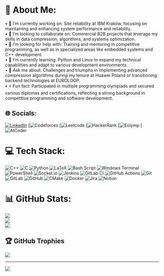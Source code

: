 # 💫 About Me:
•	🔧 I’m currently working on: Site reliability at IBM Kraków, focusing on maintaining and enhancing system performance and reliability.<br>•	🤝 I’m looking to collaborate on: Commercial B2B projects that leverage my skills in data compression, algorithms, and systems optimization.<br>•	🙏 I’m looking for help with: Training and mentoring in competitive programming, as well as in specialized areas like embedded systems and C++ development.<br>•	🌱 I’m currently learning: Python and Linux to expand my technical capabilities and adapt to various development environments.<br>•	💬 Ask me about: Challenges and triumphs in implementing advanced compression algorithms during my tenure at Huawei Poland or transitioning backend technologies at EUROLOOP.<br>•	⚡ Fun fact: Participated in multiple programming olympiads and secured various diplomas and certifications, reflecting a strong background in competitive programming and software development.


## 🌐 Socials:
[![LinkedIn](https://img.shields.io/badge/LinkedIn-%230077B5.svg?logo=linkedin&logoColor=white)](https://linkedin.com/in/del1ke) 
[![Codeforces](https://codeforces.com/profile/del1ke)
[![Leetcode](https://leetcode.com/u/del1ke/)
[![HackerRank](https://www.hackerrank.com/profile/del1ke)
[![Eolymp](https://basecamp.eolymp.com/en/users/del1ke)
[![AtCoder](https://atcoder.jp/users/del1ke)

# 💻 Tech Stack:
![C++](https://img.shields.io/badge/c++-%2300599C.svg?style=for-the-badge&logo=c%2B%2B&logoColor=white) ![C](https://img.shields.io/badge/c-%2300599C.svg?style=for-the-badge&logo=c&logoColor=white) ![Python](https://img.shields.io/badge/python-3670A0?style=for-the-badge&logo=python&logoColor=ffdd54) ![LaTeX](https://img.shields.io/badge/latex-%23008080.svg?style=for-the-badge&logo=latex&logoColor=white) ![Bash Script](https://img.shields.io/badge/bash_script-%23121011.svg?style=for-the-badge&logo=gnu-bash&logoColor=white) ![Windows Terminal](https://img.shields.io/badge/Windows%20Terminal-%234D4D4D.svg?style=for-the-badge&logo=windows-terminal&logoColor=white) ![PowerShell](https://img.shields.io/badge/PowerShell-%235391FE.svg?style=for-the-badge&logo=powershell&logoColor=white) ![Socket.io](https://img.shields.io/badge/Socket.io-black?style=for-the-badge&logo=socket.io&badgeColor=010101) ![Jenkins](https://img.shields.io/badge/jenkins-%232C5263.svg?style=for-the-badge&logo=jenkins&logoColor=white) ![GitLab CI](https://img.shields.io/badge/gitlab%20CI-%23181717.svg?style=for-the-badge&logo=gitlab&logoColor=white) ![GitHub Actions](https://img.shields.io/badge/github%20actions-%232671E5.svg?style=for-the-badge&logo=githubactions&logoColor=white) ![Git](https://img.shields.io/badge/git-%23F05033.svg?style=for-the-badge&logo=git&logoColor=white) ![GitLab](https://img.shields.io/badge/gitlab-%23181717.svg?style=for-the-badge&logo=gitlab&logoColor=white) ![GitHub](https://img.shields.io/badge/github-%23121011.svg?style=for-the-badge&logo=github&logoColor=white) ![CMake](https://img.shields.io/badge/CMake-%23008FBA.svg?style=for-the-badge&logo=cmake&logoColor=white) ![Docker](https://img.shields.io/badge/docker-%230db7ed.svg?style=for-the-badge&logo=docker&logoColor=white) ![Jira](https://img.shields.io/badge/jira-%230A0FFF.svg?style=for-the-badge&logo=jira&logoColor=white) ![Notion](https://img.shields.io/badge/Notion-%23000000.svg?style=for-the-badge&logo=notion&logoColor=white)
# 📊 GitHub Stats:
![](https://github-readme-stats.vercel.app/api?username=del1ke&theme=dark&hide_border=false&include_all_commits=true&count_private=true)<br/>
![](https://github-readme-streak-stats.herokuapp.com/?user=del1ke&theme=dark&hide_border=false)<br/>
![](https://github-readme-stats.vercel.app/api/top-langs/?username=del1ke&theme=dark&hide_border=false&include_all_commits=true&count_private=true&layout=compact)

## 🏆 GitHub Trophies
![](https://github-profile-trophy.vercel.app/?username=del1ke&theme=radical&no-frame=false&no-bg=true&margin-w=4)

---
[![](https://visitcount.itsvg.in/api?id=del1ke&icon=0&color=0)](https://visitcount.itsvg.in)

<!-- Proudly created with GPRM ( https://gprm.itsvg.in ) -->
